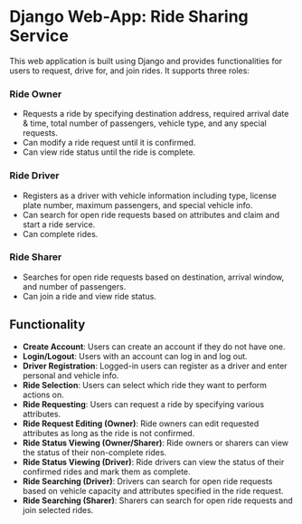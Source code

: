 # Django Web-App: Ride Sharing Service

This web application is built using Django and provides functionalities for users to request, drive for, and join rides. It supports three roles:

### Ride Owner
- Requests a ride by specifying destination address, required arrival date & time, total number of passengers, vehicle type, and any special requests.
- Can modify a ride request until it is confirmed.
- Can view ride status until the ride is complete.

### Ride Driver
- Registers as a driver with vehicle information including type, license plate number, maximum passengers, and special vehicle info.
- Can search for open ride requests based on attributes and claim and start a ride service.
- Can complete rides.

### Ride Sharer
- Searches for open ride requests based on destination, arrival window, and number of passengers.
- Can join a ride and view ride status.

## Functionality

- **Create Account**: Users can create an account if they do not have one.
- **Login/Logout**: Users with an account can log in and log out.
- **Driver Registration**: Logged-in users can register as a driver and enter personal and vehicle info.
- **Ride Selection**: Users can select which ride they want to perform actions on.
- **Ride Requesting**: Users can request a ride by specifying various attributes.
- **Ride Request Editing (Owner)**: Ride owners can edit requested attributes as long as the ride is not confirmed.
- **Ride Status Viewing (Owner/Sharer)**: Ride owners or sharers can view the status of their non-complete rides.
- **Ride Status Viewing (Driver)**: Ride drivers can view the status of their confirmed rides and mark them as complete.
- **Ride Searching (Driver)**: Drivers can search for open ride requests based on vehicle capacity and attributes specified in the ride request.
- **Ride Searching (Sharer)**: Sharers can search for open ride requests and join selected rides.
